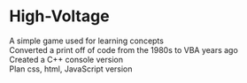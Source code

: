 # High-Voltage
A simple game used for learning concepts  
Converted a print off of code from the 1980s to VBA years ago  
Created a C++ console version  
Plan css, html, JavaScript version  
